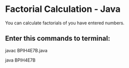 # Factorial Calculation - Java

You can calculate factorials of you have entered numbers.

## Enter this commands to terminal:

javac BPIH4E7B.java

java BPIH4E7B
